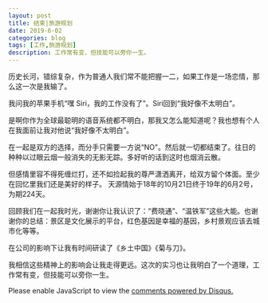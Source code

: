 ```yaml
---
layout: post
title: 结束|旅游规划
date: 2019-6-02
categories: blog
tags: [工作,旅游规划]
description: 工作常有变，但技能可以旁你一生。
---
```



历史长河，错综复杂，作为普通人我们常不能把握一二，如果工作是一场恋情，那么这一次是我输了。

我问我的苹果手机“嘿 Siri，我的工作没有了”。Siri回到“我好像不太明白”。

是啊你作为全球最聪明的语音系统都不明白，那我又怎么能知道呢？我也想有个人在我面前让我对他说“我好像不太明白”。

在一起是双方的选择，而分手只需要一方说“NO"。然后就一切都结束了。往日的种种以过眼云烟一般消失的无影无踪。多好听的话到这时也烟消云散。

但感情里容不得死缠烂打，还不如捡起我的尊严潇洒离开，给双方留个体面。至少在回忆里我们还是美好的样子。
天源情始于18年的10月21日终于19年的6月2号，为期224天。

回顾我们在一起我时光，谢谢你让我认识了：“费晓通”、“温铁军”这些大能。也谢谢你的总结：景区是文化展示的平台，红色基因是幸福的基因，乡村景观应该去城市化等等。

在公司的影响下让我有时间研读了《乡土中国》《菊与刀》。

我相信这些精神上的影响会让我走得更远。这次的实习也让我明白了一个道理，工作常有变，但技能可以旁你一生。


<script id="dsq-count-scr" src="//huiweishijie.disqus.com/count.js" async></script>

<div id="disqus_thread"></div>
<script>

/**
*  RECOMMENDED CONFIGURATION VARIABLES: EDIT AND UNCOMMENT THE SECTION BELOW TO INSERT DYNAMIC VALUES FROM YOUR PLATFORM OR CMS.
*  LEARN WHY DEFINING THESE VARIABLES IS IMPORTANT: https://disqus.com/admin/universalcode/#configuration-variables*/
/*
var disqus_config = function () {
this.page.url = PAGE_URL;  // Replace PAGE_URL with your page's canonical URL variable
this.page.identifier = PAGE_IDENTIFIER; // Replace PAGE_IDENTIFIER with your page's unique identifier variable
};
*/
(function() { // DON'T EDIT BELOW THIS LINE
var d = document, s = d.createElement('script');
s.src = 'https://huiweishijie.disqus.com/embed.js';
s.setAttribute('data-timestamp', +new Date());
(d.head || d.body).appendChild(s);
})();
</script>
<noscript>Please enable JavaScript to view the <a href="https://disqus.com/?ref_noscript">comments powered by Disqus.</a></noscript>



